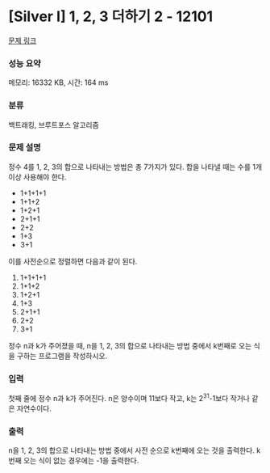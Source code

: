# [Silver I] 1, 2, 3 더하기 2 - 12101 

[문제 링크](https://www.acmicpc.net/problem/12101) 

### 성능 요약

메모리: 16332 KB, 시간: 164 ms

### 분류

백트래킹, 브루트포스 알고리즘

### 문제 설명

<p>정수 4를 1, 2, 3의 합으로 나타내는 방법은 총 7가지가 있다. 합을 나타낼 때는 수를 1개 이상 사용해야 한다.</p>

<ul>
	<li>1+1+1+1</li>
	<li>1+1+2</li>
	<li>1+2+1</li>
	<li>2+1+1</li>
	<li>2+2</li>
	<li>1+3</li>
	<li>3+1</li>
</ul>

<p>이를 사전순으로 정렬하면 다음과 같이 된다.</p>

<ol>
	<li>1+1+1+1</li>
	<li>1+1+2</li>
	<li>1+2+1</li>
	<li>1+3</li>
	<li>2+1+1</li>
	<li>2+2</li>
	<li>3+1</li>
</ol>

<p>정수 n과 k가 주어졌을 때, n을 1, 2, 3의 합으로 나타내는 방법 중에서 k번째로 오는 식을 구하는 프로그램을 작성하시오.</p>

### 입력 

 <p>첫째 줄에 정수 n과 k가 주어진다. n은 양수이며 11보다 작고, k는 2<sup>31</sup>-1보다 작거나 같은 자연수이다.</p>

### 출력 

 <p>n을 1, 2, 3의 합으로 나타내는 방법 중에서 사전 순으로 k번째에 오는 것을 출력한다. k번째 오는 식이 없는 경우에는 -1을 출력한다.</p>

